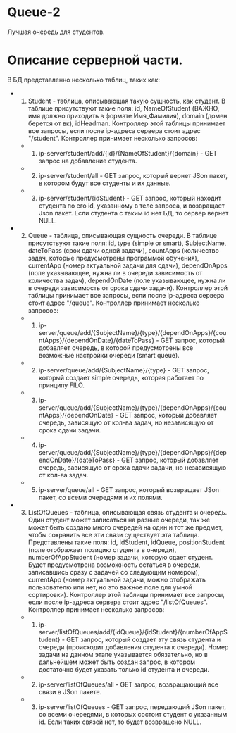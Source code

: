# Queue-2
Лучшая очередь для студентов.

# Описание серверной части.
В БД представленно несколько таблиц, таких как:

+ 1. Student - таблица, описывающая такую сущность, как студент. В таблице присутствуют такие поля: id, NameOfStudent (ВАЖНО, имя должно приходить в формате Имя_Фамилия), domain (домен берется от вк), idHeadman. Контроллер этой таблицы принимает все запросы, если после ip-адреса сервера стоит адрес "/student". Контроллер принимает несколько запросов:
    + 1. ip-server/student/add/{id}/{NameOfStudent}/{domain} - GET запрос на добавление студента.
    + 2. ip-server/student/all - GET запрос, который вернет JSon пакет, в котором будут все студенты и их данные.
    + 3. ip-server/student/{idStudent} - GET запрос, который находит студента по его id, указанному в теле запроса, и возвращает Json пакет. Если студента с таким id нет БД, то сервер вернет NULL.

+ 2. Queue - таблица, описывающая сущность очереди. В таблице присутствуют такие поля: id, type (simple or smart), SubjectName, dateToPass (срок сдачи одной задачи), countApps (количество задач, которые предусмотрены программой обучения), currentApp (номер актуальной задачи для сдачи), dependOnApps (поле указывающее, нужна ли в очереди зависимость от количества задач), dependOnDate (поле указывающее, нужна ли в очереди зависимость от срока сдачи задачи). Контроллер этой таблицы принимает все запросы, если после ip-адреса сервера стоит адрес "/queue". Контроллер принимает несколько запросов:
    + 1. ip-server/queue/add/{SubjectName}/{type}/{dependOnApps}/{countApps}/{dependOnDate}/{dateToPass} - GET запрос, который добавляет очередь, в которой предусмотрены все возможные настройки очереди (smart queue).
    + 2. ip-server/queue/add/{SubjectName}/{type} - GET запрос, который создает simple очередь, которая работает по принципу FILO.
    + 3. ip-server/queue/add/{SubjectName}/{type}/{dependOnApps}/{countApps}/{dependOnDate} - GET запрос, который добавляет очередь, зависящую от кол-ва задач, но независящую от срока сдачи задачи.
    + 4. ip-server/queue/add/{SubjectName}/{type}/{dependOnApps}/{dependOnDate}/{dateToPass} - GET запрос, который добавляет очередь, зависящую от срока сдачи задачи, но независящую от кол-ва задач.
    + 5. ip-server/queue/all - GET запрос, который возвращает JSon пакет, со всеми очередями и их полями.

+ 3. ListOfQueues - таблица, описывающая связь студента и очередь. Один студент может записаться на разные очереди, так же может быть создано много очередей на один и тот же предмет, чтобы сохранить все эти связи существует эта таблица. Представлены такие поля: id, idStudent, idQueue, positionStudent (поле отображает позицию студента в очереди), numberOfAppStudent (номер задачи, которую сдает студент. Будет предусмотрена возможность остаться в очереди, записавшись сразу с задачей со следующим номером), currentApp (номер актуальной задачи, можно отображать пользователю или нет, но это важное поле для умной сортировки). Контроллер этой таблицы принимает все запросы, если после ip-адреса сервера стоит адрес "/listOfQueues". Контроллер принимает несколько запросов:
    + 1. ip-server/listOfQueues/add/{idQueue}/{idStudent}/{numberOfAppStudent} - GET запрос, который создает эту связь студента и очереди (происходит добавления студента к очереди). Номер задачи на данном этапе указывается обязательно, но в дальнейшем может быть создан запрос, в котором достаточно будет указать только id студента и очереди.
    + 2. ip-server/listOfQueues/all - GET запрос, возвращающий все связи в JSon пакете.
    + 3. ip-server/listOfQueues - GET запрос, передающий JSon пакет, со всеми очередями, в которых состоит студент с указанным id. Если таких связей нет, то будет возвращено NULL.

